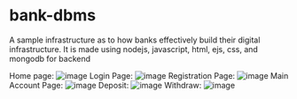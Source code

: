 # bank-dbms
A sample infrastructure as to how banks effectively build their digital infrastructure. It is made using nodejs, javascript, html, ejs, css, and mongodb for backend

Home page:
![image](https://user-images.githubusercontent.com/93251466/166459585-802a8c85-1d2f-4e58-80b6-241d13474faa.png)
Login Page:
![image](https://user-images.githubusercontent.com/93251466/166459694-a80f706c-9f9b-4c59-8fd5-5aed2514e106.png)
Registration Page:
![image](https://user-images.githubusercontent.com/93251466/166459773-bccbc0a2-1d4a-468e-bf09-d7270b875de9.png)
Main Account Page:
![image](https://user-images.githubusercontent.com/93251466/166459974-f5d4ccec-6362-4bbf-b070-4503e4fde6ce.png)
Deposit:
![image](https://user-images.githubusercontent.com/93251466/166460055-6b3349e2-46f6-439a-8e43-35209c81b256.png)
Withdraw:
![image](https://user-images.githubusercontent.com/93251466/166460136-07165272-531b-4c60-9941-d377c0f09b03.png)
